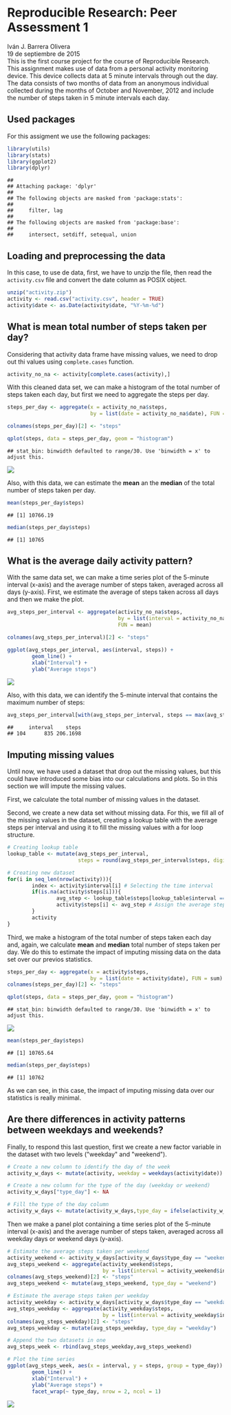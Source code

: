 # Reproducible Research: Peer Assessment 1
Iván J. Barrera Olivera  
19 de septiembre de 2015  
This is the first course project for the course of Reproducible Research.
This assignment makes use of data from a personal activity monitoring
device. This device collects data at 5 minute intervals through out the
day. The data consists of two months of data from an anonymous
individual collected during the months of October and November, 2012
and include the number of steps taken in 5 minute intervals each day.

## Used packages
For this assigment we use the following packages:

```r
library(utils)
library(stats)
library(ggplot2)
library(dplyr)
```

```
## 
## Attaching package: 'dplyr'
## 
## The following objects are masked from 'package:stats':
## 
##     filter, lag
## 
## The following objects are masked from 'package:base':
## 
##     intersect, setdiff, setequal, union
```

## Loading and preprocessing the data
In this case, to use de data, first, we have to unzip the file, then read
the `activity.csv` file and convert the date column as POSIX object.

```r
unzip("activity.zip")
activity <- read.csv("activity.csv", header = TRUE)
activity$date <- as.Date(activity$date, "%Y-%m-%d")
```

## What is mean total number of steps taken per day?
Considering that activity data frame have missing values, we need to drop out
thi values using `complete.cases` function.

```r
activity_no_na <- activity[complete.cases(activity),]
```

With this cleaned data set, we can make a histogram of the total number
of steps taken each day, but first we need to aggregate the steps per day.

```r
steps_per_day <- aggregate(x = activity_no_na$steps,
                           by = list(date = activity_no_na$date), FUN = sum)

colnames(steps_per_day)[2] <- "steps"

qplot(steps, data = steps_per_day, geom = "histogram")
```

```
## stat_bin: binwidth defaulted to range/30. Use 'binwidth = x' to adjust this.
```

![](PA1_template_files/figure-html/unnamed-chunk-4-1.png) 

Also, with this data, we can estimate the **mean** an the **median** of the total
number of steps taken per day.

```r
mean(steps_per_day$steps)
```

```
## [1] 10766.19
```

```r
median(steps_per_day$steps)
```

```
## [1] 10765
```


## What is the average daily activity pattern?
With the same data set, we can make a time series plot of the 5-minute
interval (x-axis) and the average number of steps taken, averaged across
all days (y-axis). First, we estimate the average of steps taken across
all days and then we make the plot.

```r
avg_steps_per_interval <- aggregate(activity_no_na$steps,
                                    by = list(interval = activity_no_na$interval),
                                    FUN = mean)

colnames(avg_steps_per_interval)[2] <- "steps"

ggplot(avg_steps_per_interval, aes(interval, steps)) +
        geom_line() +
        xlab("Interval") +
        ylab("Average steps")
```

![](PA1_template_files/figure-html/unnamed-chunk-6-1.png) 

Also, with this data, we can identify the 5-minute interval that contains
the maximum number of steps:

```r
avg_steps_per_interval[with(avg_steps_per_interval, steps == max(avg_steps_per_interval$steps)), ]
```

```
##     interval    steps
## 104      835 206.1698
```

## Imputing missing values
Until now, we have used a dataset that drop out the missing values, but
this could have introduced some bias into our calculations and plots.
So in this section we will impute the missing values.

First, we calculate the total number of missing values in the dataset.


Second, we create a new data set without missing data. For this, we fill
all of the missing values in the dataset, creating a lookup table with the
average steps per interval and using it to fill the missing values with
a for loop structure.

```r
# Creating lookup table
lookup_table <- mutate(avg_steps_per_interval,
                       steps = round(avg_steps_per_interval$steps, digits = 0))

# Creating new dataset
for(i in seq_len(nrow(activity))){
        index <- activity$interval[i] # Selecting the time interval
        if(is.na(activity$steps[i])){
                avg_step <- lookup_table$steps[lookup_table$interval == index] # Identifies the average step for the time interval
                activity$steps[i] <- avg_step # Assign the average step to the missing field
        }
        activity
}
```

Third, we make a histogram of the total number of steps taken each day and,
again, we calculate **mean** and **median** total number of steps taken per day.
We do this to estimate the impact of imputing missing data on the data set over
our previos statistics.

```r
steps_per_day <- aggregate(x = activity$steps,
                           by = list(date = activity$date), FUN = sum)
colnames(steps_per_day)[2] <- "steps"

qplot(steps, data = steps_per_day, geom = "histogram")
```

```
## stat_bin: binwidth defaulted to range/30. Use 'binwidth = x' to adjust this.
```

![](PA1_template_files/figure-html/unnamed-chunk-10-1.png) 

```r
mean(steps_per_day$steps)
```

```
## [1] 10765.64
```

```r
median(steps_per_day$steps)
```

```
## [1] 10762
```

As we can see, in this case, the impact of imputing missing data over our
statistics is really minimal.

## Are there differences in activity patterns between weekdays and weekends?
Finally, to respond this last question, first we create a new factor variable in the
dataset with two levels ("weekday" and "weekend").


```r
# Create a new column to identify the day of the week
activity_w_days <- mutate(activity, weekday = weekdays(activity$date))

# Create a new column for the type of the day (weekday or weekend)
activity_w_days["type_day"] <- NA

# Fill the type of the day column
activity_w_days <- mutate(activity_w_days,type_day = ifelse(activity_w_days$weekday %in% c("Saturday", "Sunday"), "weekend", "weekday"))
```

Then we make a panel plot containing a time series plot of the 5-minute
interval (x-axis) and the average number of steps taken, averaged across
all weekday days or weekend days (y-axis).

```r
# Estimate the average steps taken per weekend
activity_weekend <- activity_w_days[activity_w_days$type_day == "weekend", ]
avg_steps_weekend <- aggregate(activity_weekend$steps,
                               by = list(interval = activity_weekend$interval), FUN = mean)
colnames(avg_steps_weekend)[2] <- "steps"
avg_steps_weekend <- mutate(avg_steps_weekend, type_day = "weekend")

# Estimate the average steps taken per weekday
activity_weekday <- activity_w_days[activity_w_days$type_day == "weekday", ]
avg_steps_weekday <- aggregate(activity_weekday$steps,
                               by = list(interval = activity_weekday$interval), FUN = mean)
colnames(avg_steps_weekday)[2] <- "steps"
avg_steps_weekday <- mutate(avg_steps_weekday, type_day = "weekday")

# Append the two datasets in one
avg_steps_week <- rbind(avg_steps_weekday,avg_steps_weekend)

# Plot the time series
ggplot(avg_steps_week, aes(x = interval, y = steps, group = type_day)) +
        geom_line() +
        xlab("Interval") +
        ylab("Average steps") +
        facet_wrap(~ type_day, nrow = 2, ncol = 1)
```

![](PA1_template_files/figure-html/unnamed-chunk-12-1.png) 

